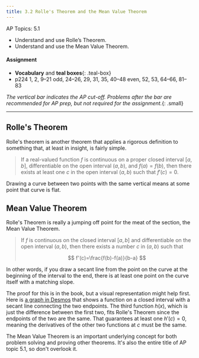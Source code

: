 ```yaml
---
title: 3.2 Rolle's Theorem and the Mean Value Theorem
---
```


AP Topics: 5.1

- Understand and use Rolle’s Theorem.
- Understand and use the Mean Value Theorem.

#### Assignment

- **Vocabulary** and **teal boxes**{: .teal-box}
- p224 1, 2, 9–21 odd, 24–26, 29, 31, 35, 40–48 even, 52, 53, 64–66, 81–83

*The vertical bar indicates the AP cut-off. Problems after the bar are recommended for AP prep, but not required for the assignment.*{: .small}

---

## Rolle's Theorem

Rolle's theorem is another theorem that applies a rigorous definition to something that, at least in insight, is fairly simple.

> If a real-valued function $f$ is continuous on a proper closed interval $[a, b]$, differentiable on the open interval $(a, b)$, and $f(a) = f(b)$, then there exists at least one $c$ in the open interval $(a, b)$ such that $f'( c ) = 0$.

Drawing a curve between two points with the same vertical means at some point that curve is flat.

## Mean Value Theorem

Rolle's Theorem is really a jumping off point for the meat of the section, the Mean Value Theorem.

> If $f$ is continuous on the closed interval $[a,b]$ and differentiable on the open interval $(a,b)$, then there exists a number $c$ in $(a,b)$ such that
>
> $$ f'(c)=\frac{f(b)-f(a)}{b-a} $$

In other words, if you draw a secant line from the point on the curve at the beginning of the interval to the end, there is at least one point on the curve itself with a matching slope.

The proof for this is in the book, but a visual representation might help first. Here is [a graph in Desmos](https://www.desmos.com/calculator/2myh3vghif) that shows a function on a closed interval with a secant line connecting the two endpoints. The third function $h(x)$, which is just the difference between the first two, fits Rolle's Theorem since the endpoints of the two are the same. That guarantees at least one $h'(c)=0$, meaning the derivatives of the other two functions at $c$ must be the same.

The Mean Value Theorem is an important underlying concept for both problem solving and proving other theorems. It's also the entire title of AP topic 5.1, so don't overlook it.
